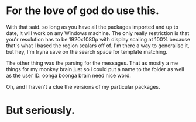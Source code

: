 # For the love of god do use this.
With that said. so long as you have all the packages imported and up to date, it will work on any Windows machine. The only really restriction is that you'r resolution has to be 1920x1080p with display scaling at 100% because that's what I based the region scalars off of. I'm there a way to generalise it, but hey, I'm tryna save on the search space for template matching. 

The other thing was the parsing for the messages. That as mostly a me things for my monkey brain just so i could put a name to the folder as well as the user ID. oonga boonga brain need nice word.

Oh, and I haven't a clue the versions of my particular packages.
# But seriously. 